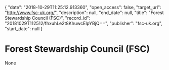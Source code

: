 {
  "date": "2018-10-29T11:25:12.913360", 
  "open_access": false, 
  "target_url": "http://www.fsc-uk.org/", 
  "description": null, 
  "end_date": null, 
  "title": "Forest Stewardship Council (FSC)", 
  "record_id": "20181029T112512/fhxuhLe2t8KhuwcElpYBjQ==", 
  "publisher": "fsc-uk.org", 
  "start_date": null
}

# Forest Stewardship Council (FSC)

None